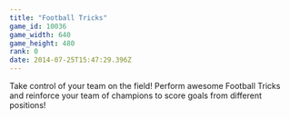 ```yaml
---
title: "Football Tricks"
game_id: 10036
game_width: 640
game_height: 480
rank: 0
date: 2014-07-25T15:47:29.396Z
---
```

Take control of your team on the field! Perform awesome Football Tricks and reinforce your team of champions to score goals from different positions!